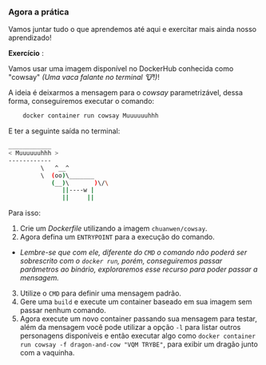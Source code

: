 

### Agora a prática

Vamos juntar tudo o que aprendemos até aqui e exercitar mais ainda nosso aprendizado!

**Exercício** :

Vamos usar uma imagem disponível no DockerHub conhecida como "cowsay"  _(Uma vaca falante no terminal 🐮!)_!

A ideia é deixarmos a mensagem para o  _cowsay_ parametrizável, dessa forma, conseguiremos executar o comando:

```bash
    docker container run cowsay Muuuuuuhhh
```

E ter a seguinte saída no terminal:

```bash
____________
< Muuuuuuhhh >
------------
         \   ^__^
         \  (oo)\_______
            (__)\       )\/\
               ||----w |
               ||     ||
```

Para isso:

1.  Crie um  _Dockerfile_ utilizando a imagem  `chuanwen/cowsay`.
2.  Agora defina um  `ENTRYPOINT`  para a execução do comando.

-   _Lembre-se que com ele, diferente do  `CMD`  o comando não poderá ser sobrescrito com o  `docker run`, porém, conseguiremos passar parâmetros ao binário, exploraremos esse recurso para poder passar a mensagem._

3.  Utilize o  `CMD`  para definir uma mensagem padrão.
4.  Gere uma  `build`  e execute um container baseado em sua imagem sem passar nenhum comando.
5.  Agora execute um novo container passando sua mensagem para testar, além da mensagem você pode utilizar a opção  `-l`  para listar outros personagens disponíveis e então executar algo como  `docker container run cowsay -f dragon-and-cow "VQM TRYBE"`, para exibir um dragão junto com a vaquinha.
